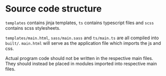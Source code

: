 # Source code structure
`templates` contains jinja templates, `ts` contains typescript files and `scss` contains scss stylesheets.

`templates/main.html`, `sass/main.sass` and `ts/main.ts` are all compiled into `built/`. `main.html` will serve as the application file which imports the js and css.

Actual program code should not be written in the respective main files. They should instead be placed in modules imported into respective main files.